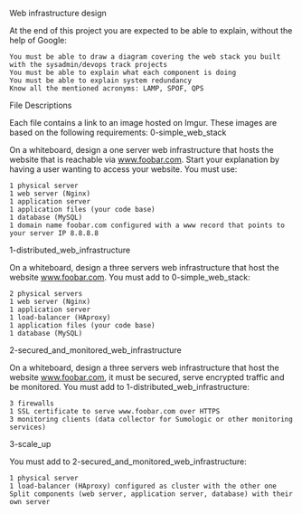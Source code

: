 Web infrastructure design

At the end of this project you are expected to be able to explain, without the help of Google:

    You must be able to draw a diagram covering the web stack you built with the sysadmin/devops track projects
    You must be able to explain what each component is doing
    You must be able to explain system redundancy
    Know all the mentioned acronyms: LAMP, SPOF, QPS

File Descriptions

Each file contains a link to an image hosted on Imgur. These images are based on the following requirements:
0-simple_web_stack

On a whiteboard, design a one server web infrastructure that hosts the website that is reachable via www.foobar.com. Start your explanation by having a user wanting to access your website.
You must use:

    1 physical server
    1 web server (Nginx)
    1 application server
    1 application files (your code base)
    1 database (MySQL)
    1 domain name foobar.com configured with a www record that points to your server IP 8.8.8.8

1-distributed_web_infrastructure

On a whiteboard, design a three servers web infrastructure that host the website www.foobar.com.
You must add to 0-simple_web_stack:

    2 physical servers
    1 web server (Nginx)
    1 application server
    1 load-balancer (HAproxy)
    1 application files (your code base)
    1 database (MySQL)

2-secured_and_monitored_web_infrastructure

On a whiteboard, design a three servers web infrastructure that host the website www.foobar.com, it must be secured, serve encrypted traffic and be monitored.
You must add to 1-distributed_web_infrastructure:

    3 firewalls
    1 SSL certificate to serve www.foobar.com over HTTPS
    3 monitoring clients (data collector for Sumologic or other monitoring services)

3-scale_up

You must add to 2-secured_and_monitored_web_infrastructure:

    1 physical server
    1 load-balancer (HAproxy) configured as cluster with the other one
    Split components (web server, application server, database) with their own server
